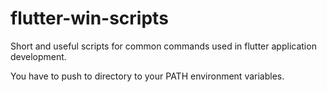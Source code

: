 # flutter-win-scripts
Short and useful scripts for common commands used in flutter application development.

You have to push to directory to your PATH environment variables.